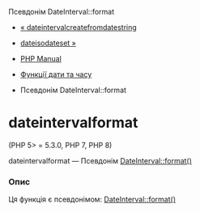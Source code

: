 Псевдонім DateInterval::format

-   [« dateintervalcreatefromdatestring](function.date-interval-create-from-date-string.html)
    
-   [dateisodateset »](function.date-isodate-set.html)
    
-   [PHP Manual](index.md)
    
-   [Функції дати та часу](ref.datetime.md)
    
-   Псевдонім DateInterval::format
    

# dateintervalformat

(PHP 5> = 5.3.0, PHP 7, PHP 8)

dateintervalformat — Псевдонім [DateInterval::format()](dateinterval.format.md)

### Опис

Ця функція є псевдонімом: [DateInterval::format()](dateinterval.format.md)